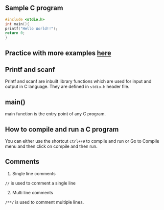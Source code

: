 
## Sample C program

```c
#include <stdio.h>    
int main(){    
printf("Hello World!!");    
return 0;   
}  
```
## Practice with more examples [here](https://onecompiler.com/c)

## Printf and scanf

Printf and scanf are inbuilt library functions which are used for input and output in C language. They are defined in `stdio.h` header file.

## main()
main function is the entry point of any C program.

## How to compile and run a C program

You can either use the shortcut `ctrl+F9` to compile and run or Go to Compile menu and then click on compile and then run.


## Comments

1. Single line comments

`//` is used to comment a single line

2. Multi line comments

`/**/` is used to comment multiple lines.
